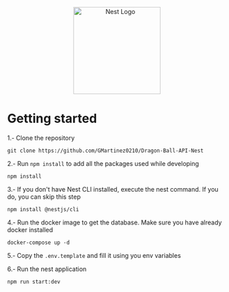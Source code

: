 <p align="center">
  <a href="http://nestjs.com/" target="blank"><img src="https://nestjs.com/img/logo-small.svg" width="200" alt="Nest Logo" /></a>
</p>

# Getting started

1.- Clone the repository
```
git clone https://github.com/GMartinez0210/Dragon-Ball-API-Nest
```

2.- Run `npm install` to add all the packages used while developing
```
npm install
```

3.- If you don't have Nest CLI installed, execute the nest command. If you do, you can skip this step
```
npm install @nestjs/cli
```

4.- Run the docker image to get the database. Make sure you have already docker installed
```
docker-compose up -d
```

5.- Copy the `.env.template` and fill it using you env variables

6.- Run the nest application
```
npm run start:dev
```